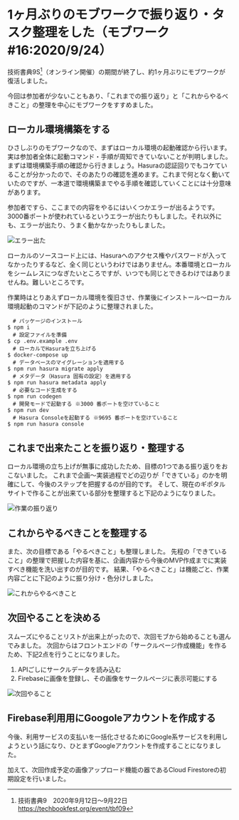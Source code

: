 # 1ヶ月ぶりのモブワークで振り返り・タスク整理をした（モブワーク#16:2020/9/24）

技術書典9S[^tbf9]（オンライン開催）の期間が終了し、約1ヶ月ぶりにモブワークが復活しました。

[^tbf9]: 技術書典9　2020年9月12日～9月22日　https://techbookfest.org/event/tbf09

今回は参加者が少ないこともあり、「これまでの振り返り」と「これからやるべきこと」の整理を中心にモブワークをすすめました。

## ローカル環境構築をする

ひさしぶりのモブワークなので、まずはローカル環境の起動確認から行います。実は参加者全体に起動コマンド・手順が周知できていないことが判明しました。まずは環境構築手順の確認から行きましょう。Hasuraの認証回りでもコケていることが分かったので、そのあたりの確認を進めます。これまで何となく動いていたのですが、一本道で環境構築までやる手順を確認していくことには十分意味があります。

参加者ですら、ここまでの内容をやるにはいくつかエラーが出るようです。3000番ポートが使われているというエラーが出たりもしました。それ以外にも、エラーが出たり、うまく動かなかったりもしました。

![エラー出た](chap-mob-0924/error1.png)

ローカルのソースコード上には、Hasuraへのアクセス権やパスワードが入ってなかったりするなど、全く同じというわけではありません。本番環境とローカルをシームレスにつなぎたいところですが、いつでも同じとできるわけではありませんね。難しいところです。

作業時はとりあえずローカル環境を復旧させ、作業後にインストール〜ローカル環境起動のコマンドが下記のように整理されました。

```
　# パッケージのインストール
$ npm i
　# 設定ファイルを準備
$ cp .env.example .env
　# ローカルでHasuraを立ち上げる
$ docker-compose up
　# データベースのマイグレーションを適用する
$ npm run hasura migrate apply
　# メタデータ（Hasura 固有の設定）を適用する
$ npm run hasura metadata apply
　# 必要なコード生成をする
$ npm run codegen
　# 開発モードで起動する ※3000 番ポートを空けていること
$ npm run dev
　# Hasura Consoleを起動する ※9695 番ポートを空けていること
$ npm run hasura console
```

## これまで出来たことを振り返り・整理する
ローカル環境の立ち上げが無事に成功したため、目標の1つである振り返りをおこないました。
これまで企画〜実装過程でどの辺りが「できている」のかを明確にして、今後のステップを把握するのが目的です。
そして、現在のギポタルサイトで作ることが出来ている部分を整理すると下記のようになりました。

![作業の振り返り](chap-mob-0924/reflection.jpg?scale=0.4)


## これからやるべきことを整理する
また、次の目標である「やるべきこと」も整理しました。
先程の「できていること」の整理で把握した内容を基に、企画内容から今後のMVP作成までに実装すべき機能を洗い出すのが目的です。
結果、「やるべきこと」は機能ごと、作業内容ごとに下記のように振り分け・色分けしました。

![これからやるべきこと](chap-mob-0924/todo.jpg?scale=0.8)

## 次回やることを決める
スムーズにやることリストが出来上がったので、次回モブから始めることも選んでみました。
次回からはフロントエンドの「サークルページ作成機能」を作るため、下記2点を行うことになりました。

1. APIごしにサークルデータを読み込む
2. Firebaseに画像を登録し、その画像をサークルページに表示可能にする

![次回やること](chap-mob-0924/nextaction.jpg?scale=0.4)

## Firebase利用用にGoogoleアカウントを作成する

今後、利用サービスの支払いを一括化させるためにGoogle系サービスを利用しようという話になり、ひとまずGoogleアカウントを作成することになりました。

加えて、次回作成予定の画像アップロード機能の器であるCloud Firestoreの初期設定を行いました。